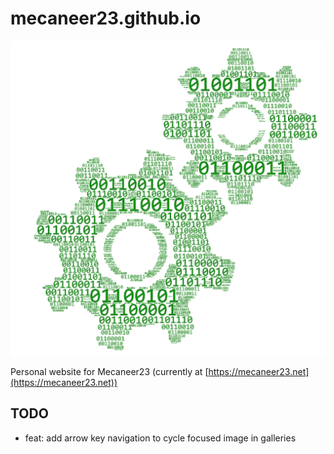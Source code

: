 # mecaneer23.github.io

[![GitHub](resources/gearsNoBackground.png)](https://mecaneer23.github.io)

Personal website for Mecaneer23 (currently at [https://mecaneer23.net](https://mecaneer23.net))

## TODO

- feat: add arrow key navigation to cycle focused image in galleries
